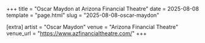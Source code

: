 +++
title = "Oscar Maydon at Arizona Financial Theatre"
date = 2025-08-08
template = "page.html"
slug = "2025-08-08-oscar-maydon"

[extra]
artist = "Oscar Maydon"
venue = "Arizona Financial Theatre"
venue_url = "https://www.azfinancialtheatre.com/"
+++
